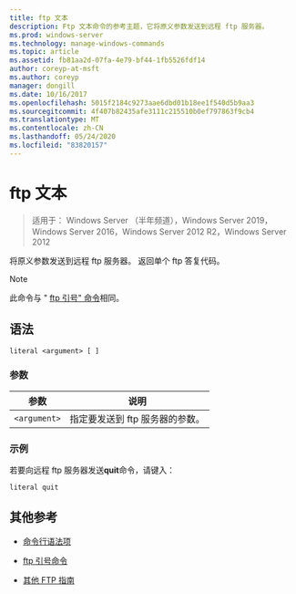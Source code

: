 ```yaml
---
title: ftp 文本
description: Ftp 文本命令的参考主题，它将原义参数发送到远程 ftp 服务器。
ms.prod: windows-server
ms.technology: manage-windows-commands
ms.topic: article
ms.assetid: fb81aa2d-07fa-4e79-bf44-1fb5526fdf14
author: coreyp-at-msft
ms.author: coreyp
manager: dongill
ms.date: 10/16/2017
ms.openlocfilehash: 5015f2184c9273aae6dbd01b18ee1f540d5b9aa3
ms.sourcegitcommit: 4f407b82435afe3111c215510b0ef797863f9cb4
ms.translationtype: MT
ms.contentlocale: zh-CN
ms.lasthandoff: 05/24/2020
ms.locfileid: "83820157"
---
```

# <a name="ftp-literal"></a>ftp 文本

> 适用于： Windows Server （半年频道），Windows Server 2019，Windows Server 2016，Windows Server 2012 R2，Windows Server 2012

将原义参数发送到远程 ftp 服务器。 返回单个 ftp 答复代码。

> [!NOTE]
> 此命令与 " [ftp 引号" 命令](ftp-quote.md)相同。

## <a name="syntax"></a>语法

```
literal <argument> [ ]
```

### <a name="parameters"></a>参数

| 参数 | 说明 |
| --------- | ----------- |
| `<argument>` | 指定要发送到 ftp 服务器的参数。 |

### <a name="examples"></a>示例

若要向远程 ftp 服务器发送**quit**命令，请键入：

```
literal quit
```

## <a name="additional-references"></a>其他参考

- [命令行语法项](command-line-syntax-key.md)

- [ftp 引号命令](ftp-quote.md)

- [其他 FTP 指南](https://docs.microsoft.com/previous-versions/orphan-topics/ws.10/cc756013(v=ws.10))
